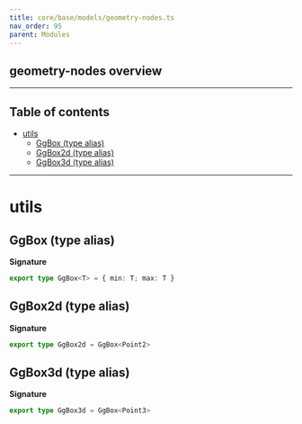 ```yaml
---
title: core/base/models/geometry-nodes.ts
nav_order: 95
parent: Modules
---
```


## geometry-nodes overview

---

<h2 class="text-delta">Table of contents</h2>

- [utils](#utils)
  - [GgBox (type alias)](#ggbox-type-alias)
  - [GgBox2d (type alias)](#ggbox2d-type-alias)
  - [GgBox3d (type alias)](#ggbox3d-type-alias)

---

# utils

## GgBox (type alias)

**Signature**

```ts
export type GgBox<T> = { min: T; max: T }
```

## GgBox2d (type alias)

**Signature**

```ts
export type GgBox2d = GgBox<Point2>
```

## GgBox3d (type alias)

**Signature**

```ts
export type GgBox3d = GgBox<Point3>
```
